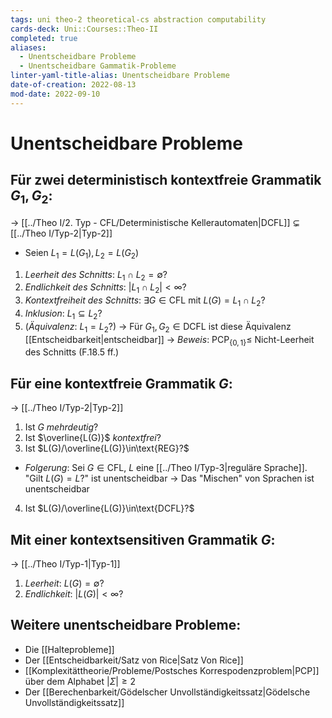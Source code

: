 ```yaml
---
tags: uni theo-2 theoretical-cs abstraction computability
cards-deck: Uni::Courses::Theo-II
completed: true
aliases:
  - Unentscheidbare Probleme
  - Unentscheidbare Gammatik-Probleme
linter-yaml-title-alias: Unentscheidbare Probleme
date-of-creation: 2022-08-13
mod-date: 2022-09-10
---
```


# Unentscheidbare Probleme

## Für zwei deterministisch kontextfreie Grammatik $G_1,G_2$:
→ [[../Theo I/2. Typ - CFL/Deterministische Kellerautomaten|DCFL]] $\subsetneq$ [[../Theo I/Typ-2|Typ-2]]
- Seien $L_1=L(G_1),L_2=L(G_2)$
1. *Leerheit des Schnitts*: $L_1 \cap L_2 = \emptyset?$
2. *Endlichkeit des Schnitts*: $|L_1\cap L_2|<\infty?$
3. *Kontextfreiheit des Schnitts*: $\exists G\in\text{CFL}$ mit $L(G) = L_1 \cap L_2?$
4. *Inklusion*: $L_1 \subseteq L_2?$
5. (*Äquivalenz*: $L_1 = L_2?$)
	 → Für $G_1,G_2\in\text{DCFL}$ ist diese Äquivalenz [[Entscheidbarkeit|entscheidbar]]
	→ *Beweis*: $\text{PCP}_{\{0,1\}}\leq$ Nicht-Leerheit des Schnitts (F.18.5 ff.)

## Für eine kontextfreie Grammatik $G$:
→ [[../Theo I/Typ-2|Typ-2]]
1. Ist $G$ *mehrdeutig*?
2. Ist $\overline{L(G)}$ *kontextfrei*?
3. Ist $L(G)/\overline{L(G)}\in\text{REG}?$
- *Folgerung*: Sei $G\in\text{CFL}$, $L$ eine [[../Theo I/Typ-3|reguläre Sprache]]. "Gilt $L(G) = L?$" ist unentscheidbar
	→ Das "Mischen" von Sprachen ist unentscheidbar
4. Ist $L(G)/\overline{L(G)}\in\text{DCFL}?$

## Mit einer kontextsensitiven Grammatik $G$:
→ [[../Theo I/Typ-1|Typ-1]]
1. *Leerheit*: $L(G)=\emptyset?$
2. *Endlichkeit*: $|L(G)|<\infty?$

## Weitere unentscheidbare Probleme:
- Die [[Halteprobleme]]
- Der [[Entscheidbarkeit/Satz von Rice|Satz Von Rice]]
- [[Komplexitättheorie/Probleme/Postsches Korrespodenzproblem|PCP]] über dem Alphabet $|\Sigma|\geq2$
- Der [[Berechenbarkeit/Gödelscher Unvollständigkeitssatz|Gödelsche Unvollständigkeitssatz]]
